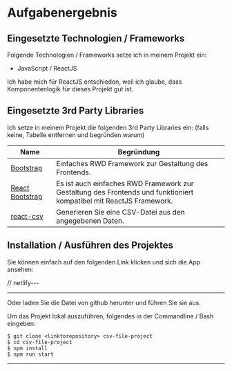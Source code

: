 # Aufgabenergebnis

## Eingesetzte Technologien / Frameworks

Folgende Technologien / Frameworks setze ich in meinem Projekt ein:

- JavaScript / ReactJS

Ich habe mich für ReactJS entschieden, weil ich glaube, dass Komponentenlogik für dieses Projekt gut ist.

## Eingesetzte 3rd Party Libraries

Ich setze in meinem Projekt die folgenden 3rd Party Libraries ein: (falls keine, Tabelle entfernen und begründen warum)

Name | Begründung
--- | ---
[Bootstrap](https://getbootstrap.com/) | Einfaches RWD Framework zur Gestaltung des Frontends.
[React Bootstrap](https://react-bootstrap.netlify.app/) | Es ist auch einfaches RWD Framework zur Gestaltung des Frontends und funktioniert kompatibel mit ReactJS Framework.
[react-csv](https://www.npmjs.com/package/react-csv) | Generieren Sie eine CSV-Datei aus den angegebenen Daten.

## Installation / Ausführen des Projektes

Sie können einfach auf den folgenden Link klicken und sich die App ansehen:

// netlify---

---

Oder laden Sie die Datei von github herunter und führen Sie sie aus.

Um das Projekt lokal auszuführen, folgendes in der Commandline / Bash eingeben:

```console
$ git clone <linktorepository> csv-file-project
$ cd csv-file-project
$ npm install
$ npm run start
```
---
